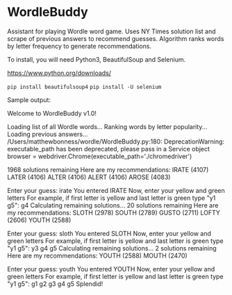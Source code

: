 # WordleBuddy

Assistant for playing Wordle word game.  Uses NY Times solution list and scrape of previous answers to recommend guesses.  Algorithm ranks words by letter frequency to generate recommendations.

To install, you will need Python3, BeautifulSoup and Selenium.

https://www.python.org/downloads/

`pip install beautifulsoup4`
`pip install -U selenium`

Sample output:

Welcome to WordleBuddy v1.0!

Loading list of all Wordle words...
Ranking words by letter popularity...
Loading previous answers...
/Users/matthewbonness/wordle/WordleBuddy.py:180: DeprecationWarning: executable_path has been deprecated, please pass in a Service object
  browser = webdriver.Chrome(executable_path='./chromedriver')

1968 solutions remaining
Here are my recommendations:
IRATE (4107)
LATER (4106)
ALTER (4106)
ALERT (4106)
AROSE (4083)

Enter your guess: irate
You entered IRATE
Now, enter your yellow and green letters
For example, if first letter is yellow and last letter is green type "y1 g5": g4
Calculating remaining solutions...
20 solutions remaining
Here are my recommendations:
SLOTH (2978)
SOUTH (2789)
GUSTO (2711)
LOFTY (2606)
YOUTH (2588)

Enter your guess: sloth
You entered SLOTH
Now, enter your yellow and green letters
For example, if first letter is yellow and last letter is green type "y1 g5": y3 g4 g5
Calculating remaining solutions...
2 solutions remaining
Here are my recommendations:
YOUTH (2588)
MOUTH (2470)

Enter your guess: youth
You entered YOUTH
Now, enter your yellow and green letters
For example, if first letter is yellow and last letter is green type "y1 g5": g1 g2 g3 g4 g5
Splendid!
